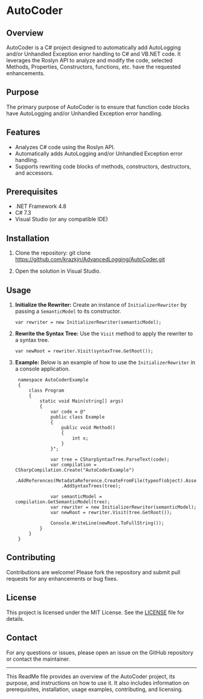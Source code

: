 ﻿# AutoCoder

## Overview

AutoCoder is a C# project designed to automatically add AutoLogging and/or Unhandled Exception error handling to C# and VB.NET code. It leverages the Roslyn API to analyze and modify the code, selected Methods, Properties, Constructors, functions, etc. have the requested enhancements.

## Purpose

The primary purpose of AutoCoder is to ensure that function code blocks have AutoLogging and/or Unhandled Exception error handling.

## Features

- Analyzes C# code using the Roslyn API.
- Automatically adds AutoLogging and/or Unhandled Exception error handling.
- Supports rewriting code blocks of methods, constructors, destructors, and accessors.

## Prerequisites

- .NET Framework 4.8
- C# 7.3
- Visual Studio (or any compatible IDE)

## Installation

1. Clone the repository:
   git clone https://github.com/krazkjn/AdvancedLogging/AutoCoder.git

2. Open the solution in Visual Studio.

## Usage

1. **Initialize the Rewriter:**
    Create an instance of `InitializerRewriter` by passing a `SemanticModel` to its constructor.
 
       var rewriter = new InitializerRewriter(semanticModel);    
    
2. **Rewrite the Syntax Tree:**
    Use the `Visit` method to apply the rewriter to a syntax tree.
 
       var newRoot = rewriter.Visit(syntaxTree.GetRoot()); 
  
3. **Example:**
    Below is an example of how to use the `InitializerRewriter` in a console application.
            
        namespace AutoCoderExample
        {
            class Program
            {
                static void Main(string[] args)
                {
                    var code = @"
                    public class Example
                    {
                        public void Method()
                        {
                            int x;
                        }
                    }";

                    var tree = CSharpSyntaxTree.ParseText(code);
                    var compilation = CSharpCompilation.Create("AutoCoderExample")
                        .AddReferences(MetadataReference.CreateFromFile(typeof(object).Assembly.Location))
                        .AddSyntaxTrees(tree);

                    var semanticModel = compilation.GetSemanticModel(tree);
                    var rewriter = new InitializerRewriter(semanticModel);
                    var newRoot = rewriter.Visit(tree.GetRoot());

                    Console.WriteLine(newRoot.ToFullString());
                }
            }
        }


## Contributing

Contributions are welcome! Please fork the repository and submit pull requests for any enhancements or bug fixes.

## License

This project is licensed under the MIT License. See the [LICENSE](LICENSE) file for details.

## Contact

For any questions or issues, please open an issue on the GitHub repository or contact the maintainer.

---

This ReadMe file provides an overview of the AutoCoder project, its purpose, and instructions on how to use it. It also includes information on prerequisites, installation, usage examples, contributing, and licensing.
